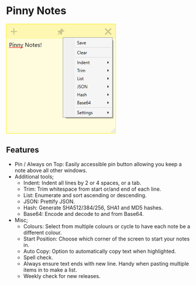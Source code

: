 # Pinny Notes
![Pinny Notes Screenshot](assets/Screenshot.png)

## Features
- Pin / Always on Top: Easily accessible pin button allowing you keep a note above all other windows.
- Additional tools;
  - Indent: Indent all lines by 2 or 4 spaces, or a tab.
  - Trim: Trim whitespace from start or/and end of each line.
  - List: Enumerate and sort ascending or descending.
  - JSON: Prettify JSON.
  - Hash: Generate SHA512/384/256, SHA1 and MD5 hashes.
  - Base64: Encode and decode to and from Base64.
- Misc;
  - Colours: Select from multiple colours or cycle to have each note be a different colour.
  - Start Position: Choose which corner of the screen to start your notes in.
  - Auto Copy: Option to automatically copy text when highlighted.
  - Spell check.
  - Always ensure text ends with new line. Handy when pasting multiple items in to make a list.
  - Weekly check for new releases.